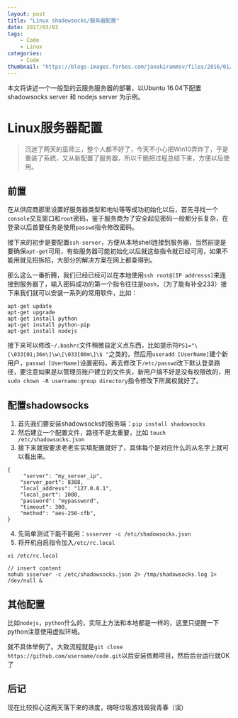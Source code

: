 ```yaml
---
layout: post
title: "Linux shadowsocks/服务器配置"
date: 2017/03/03
tags:
    - Code
    - Linux
categories:
    - Code
thumbnail: "https://blogs-images.forbes.com/janakirammsv/files/2016/01/1711471.jpg"
---
```


本文将讲述一个一般型的云服务服务器的部署，以Ubuntu 16.04下配置shadowsocks server 和 nodejs server 为示例。

# Linux服务器配置

> 沉迷了两天的巫师三，整个人都不好了，今天不小心把Win10弄炸了，于是重装了系统，又从新配置了服务器，所以干脆把过程总结下来，方便以后使用。


<!--more-->

## 前置

在从供应商那里设置好服务器类型和地址等等成功初始化以后，首先寻找一个`console`交互窗口和`root`密码，鉴于服务商为了安全起见密码一般都分长复杂，在登录以后首要任务是使用`passwd`指令修改密码。

接下来的初步是要配置`ssh-server`，方便从本地shell连接到服务器，当然前提是要确保`apt-get`可用，有些服务器可能初始化以后就这些指令就已经可用，如果不能用就见招拆招，大部分的解决方案在网上都查得到。

那么这么一番折腾，我们已经已经可以在本地使用`ssh root@[IP addresss]`来连接到服务器了，输入密码成功的第一个指令往往是`bash`，（为了能有补全233）接下来我们就可以安装一系列的常用软件，比如：
```
apt-get update
apt-get upgrade
apt-get install python
apt-get install python-pip
apt-get install nodejs
```

接下来可以修改`~/.bashrc`文件稍微自定义点东西，比如提示符`PS1="\[\033[01;36m\]\w\[\033[00m\]\$ "`之类的，然后用`useradd [UserName]`建个新用户，`passwd [UserName]`设置密码，再去修改下`/etc/passwd`改下默认登录路径，要注意如果是以管理员账户建立的文件夹，新用户搞不好是没有权限改的，用`sudo chown -R username:group directory`指令修改下所属权就好了。

## 配置shadowsocks

1. 首先我们要安装shadowsocks的服务端：`pip install shadowsocks`
2. 然后建立一个配置文件，路径不是太重要，比如 `touch /etc/shadowsocks.json`
3. 接下来就按要求老老实实填配置就好了，具体每个是对应什么的从名字上就可以看出来。
```
{
     "server": "my_server_ip", 
    "server_port": 8388, 
    "local_address": "127.0.0.1",
    "local_port": 1080, 
    "password": "mypassword",
    "timeout": 300,
    "method": "aes-256-cfb",
}
```
4. 先简单测试下能不能用：`ssserver -c /etc/shadowsocks.json`
5. 将开机自启指令加入`/etc/rc.local`
```
vi /etc/rc.local

// insert content
nohub ssserver -c /etc/shadowsocks.json 2> /tmp/shadowsocks.log 1> /dev/null & 
```

## 其他配置

比如`nodejs`，`python`什么的，实际上方法和本地都是一样的，这里只提醒一下python注意使用虚拟环境。

就不具体举例了。大致流程就是`git clone https://github.com/username/code.git`以后安装依赖项目，然后后台运行就OK了

## 后记

现在比较担心这两天落下来的进度，嗨呀垃圾游戏毁我青春（误）